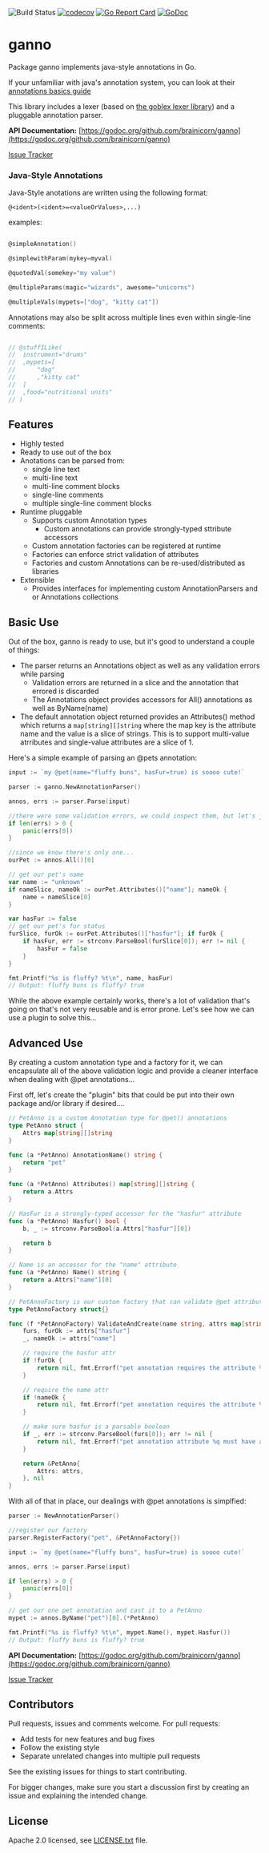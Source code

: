![Build Status](https://github.com/brainicorn/ganno/actions/workflows/build.yml/badge.svg)
[![codecov](https://codecov.io/gh/brainicorn/ganno/branch/main/graph/badge.svg)](https://codecov.io/gh/brainicorn/ganno)
[![Go Report Card](https://goreportcard.com/badge/github.com/brainicorn/ganno)](https://goreportcard.com/report/github.com/brainicorn/ganno)
[![GoDoc](https://godoc.org/github.com/brainicorn/ganno?status.svg)](https://godoc.org/github.com/brainicorn/ganno)

# ganno

Package ganno implements java-style annotations in Go.

If your unfamiliar with java's annotation system, you can look at their [annotations basics guide](https://docs.oracle.com/javase/tutorial/java/annotations/basics.html)

This library includes a lexer (based on [the goblex lexer library](https://github.com/brainicorn/goblex)) and a pluggable
annotation parser.

**API Documentation:** [https://godoc.org/github.com/brainicorn/ganno](https://godoc.org/github.com/brainicorn/ganno)

[Issue Tracker](https://github.com/brainicorn/ganno/issues)

### Java-Style Annotations

Java-Style anotations are written using the following format:

`@<ident>(<ident>=<valueOrValues>,...)`

examples:

```go

@simpleAnnotation()

@simplewithParam(mykey=myval)

@quotedVal(somekey="my value")

@multipleParams(magic="wizards", awesome="unicorns")

@multipleVals(mypets=["dog", "kitty cat"])

```

Annotations may also be split across multiple lines even within single-line comments:

```go

// @stuffILike(
// 	instrument="drums"
// 	,mypets=[
// 		"dog"
// 		,"kitty cat"
// 	]
// 	,food="nutritional units"
// )

```

## Features

- Highly tested
- Ready to use out of the box
- Anotations can be parsed from:
  - single line text
  - multi-line text
  - multi-line comment blocks
  - single-line comments
  - multiple single-line comment blocks
- Runtime pluggable
  - Supports custom Annotation types
    - Custom annotations can provide strongly-typed sttribute accessors
  - Custom annotation factories can be registered at runtime
  - Factories can enforce strict validation of attributes
  - Factories and custom Annotations can be re-used/distributed as libraries
- Extensible
  - Provides interfaces for implementing custom AnnotationParsers and or Annotations collections

## Basic Use

Out of the box, ganno is ready to use, but it's good to understand a couple of things:

- The parser returns an Annotations object as well as any validation errors while parsing
  - Validation errors are returned in a slice and the annotation that errored is discarded
  - The Annotations object provides accessors for All() annotations as well as ByName(name)
- The default annotation object returned provides an Attributes() method which returns a
  `map[string][]string` where the map key is the attribute name and the value is a slice of strings. This
  is to support multi-value atrributes and single-value attributes are a slice of 1.

Here's a simple example of parsing an @pets annotation:

```go
input := `my @pet(name="fluffy buns", hasFur=true) is soooo cute!`

parser := ganno.NewAnnotationParser()

annos, errs := parser.Parse(input)

//there were some validation errors, we could inspect them, but let's just panic the first one
if len(errs) > 0 {
	panic(errs[0])
}

//since we know there's only one...
ourPet := annos.All()[0]

// get our pet's name
var name := "unknown"
if nameSlice, nameOk := ourPet.Attributes()["name"]; nameOk {
	name = nameSlice[0]
}

var hasFur := false
// get our pet's fur status
furSlice, furOk := ourPet.Attributes()["hasfur"]; if furOk {
	if hasFur, err := strconv.ParseBool(furSlice[0]); err != nil {
		hasFur = false
	}
}

fmt.Printf("%s is fluffy? %t\n", name, hasFur)
// Output: fluffy buns is fluffy? true

```

While the above example certainly works, there's a lot of validation that's going on that's not very
reusable and is error prone. Let's see how we can use a plugin to solve this...

## Advanced Use

By creating a custom annotation type and a factory for it, we can encapsulate all of the above validation
logic and provide a cleaner interface when dealing with @pet annotations...

First off, let's create the "plugin" bits that could be put into their own package and/or library if
desired....

```go
// PetAnno is a custom Annotation type for @pet() annotations
type PetAnno struct {
	Attrs map[string][]string
}

func (a *PetAnno) AnnotationName() string {
	return "pet"
}

func (a *PetAnno) Attributes() map[string][]string {
	return a.Attrs
}

// HasFur is a strongly-typed accessor for the "hasfur" attribute
func (a *PetAnno) Hasfur() bool {
	b, _ := strconv.ParseBool(a.Attrs["hasfur"][0])

	return b
}

// Name is an accessor for the "name" attribute
func (a *PetAnno) Name() string {
	return a.Attrs["name"][0]
}

// PetAnnoFactory is our custom factory that can validate @pet attributes and return new PetAnnos
type PetAnnoFactory struct{}

func (f *PetAnnoFactory) ValidateAndCreate(name string, attrs map[string][]string) (Annotation, error) {
	furs, furOk := attrs["hasfur"]
	_, nameOk := attrs["name"]

	// require the hasfur attr
	if !furOk {
		return nil, fmt.Errorf("pet annotation requires the attribute %q", "hasfur")
	}

	// require the name attr
	if !nameOk {
		return nil, fmt.Errorf("pet annotation requires the attribute %q", "name")
	}

	// make sure hasfur is a parsable boolean
	if _, err := strconv.ParseBool(furs[0]); err != nil {
		return nil, fmt.Errorf("pet annotation attribute %q must have a boolean value", "hasfur")
	}

	return &PetAnno{
		Attrs: attrs,
	}, nil
}
```

With all of that in place, our dealings with @pet annotations is simplfied:

```go
parser := NewAnnotationParser()

//register our factory
parser.RegisterFactory("pet", &PetAnnoFactory{})

input := `my @pet(name="fluffy buns", hasFur=true) is soooo cute!`

annos, errs := parser.Parse(input)

if len(errs) > 0 {
	panic(errs[0])
}

// get our one pet annotation and cast it to a PetAnno
mypet := annos.ByName("pet")[0].(*PetAnno)

fmt.Printf("%s is fluffy? %t\n", mypet.Name(), mypet.Hasfur())
// Output: fluffy buns is fluffy? true
```

**API Documentation:** [https://godoc.org/github.com/brainicorn/ganno](https://godoc.org/github.com/brainicorn/ganno)

[Issue Tracker](https://github.com/brainicorn/ganno/issues)

## Contributors

Pull requests, issues and comments welcome. For pull requests:

- Add tests for new features and bug fixes
- Follow the existing style
- Separate unrelated changes into multiple pull requests

See the existing issues for things to start contributing.

For bigger changes, make sure you start a discussion first by creating
an issue and explaining the intended change.

## License

Apache 2.0 licensed, see [LICENSE.txt](LICENSE.txt) file.
